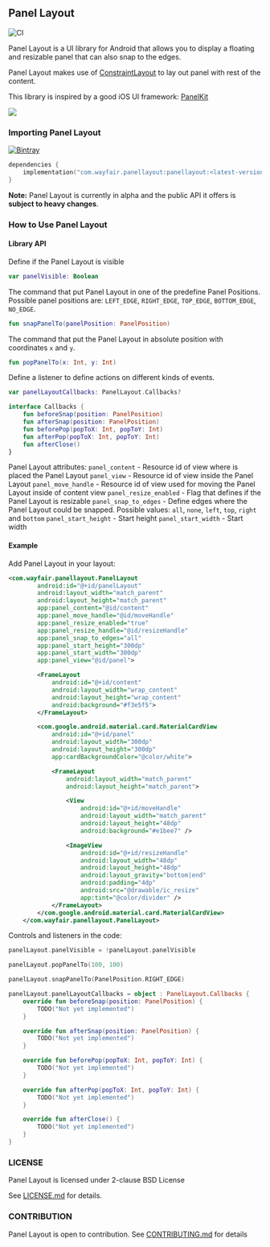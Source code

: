 ## Panel Layout

![CI](https://github.com/GradleUp/auto-manifest/workflows/CI/badge.svg)

Panel Layout is a UI library for Android that allows you to display a floating and resizable panel that can also snap to the edges.

Panel Layout makes use of [ConstraintLayout](https://developer.android.com/training/constraint-layout) to lay out panel with rest of the content.

This library is inspired by a good iOS UI framework: [PanelKit](https://github.com/louisdh/panelkit)

![](https://user-images.githubusercontent.com/4990386/83229577-e6564f00-a190-11ea-8998-97322e3d818d.gif)

### Importing Panel Layout

[ ![Bintray](https://img.shields.io/bintray/v/wayfair/PanelLayout/PanelLayout) ](https://bintray.com/wayfair/PanelLayout/PanelLayout/_latestVersion)


```kotlin
dependencies {
    implementation("com.wayfair.panellayout:panellayout:<latest-version>")
}
```

**Note:** Panel Layout is currently in alpha and the public API it offers is __subject to heavy changes__.

### How to Use Panel Layout

#### Library API
Define if the Panel Layout is visible
```kotlin
var panelVisible: Boolean
```

The command that put Panel Layout in one of the predefine Panel Positions.
Possible panel positions are: `LEFT_EDGE`, `RIGHT_EDGE`, `TOP_EDGE`, `BOTTOM_EDGE`, `NO_EDGE`.
```kotlin
fun snapPanelTo(panelPosition: PanelPosition)
```

The command that put the Panel Layout in absolute position with coordinates `x` and `y`.
```kotlin
fun popPanelTo(x: Int, y: Int)
```

Define a listener to define actions on different kinds of events.
```kotlin
var panelLayoutCallbacks: PanelLayout.Callbacks?

interface Callbacks {
    fun beforeSnap(position: PanelPosition)
    fun afterSnap(position: PanelPosition)
    fun beforePop(popToX: Int, popToY: Int)
    fun afterPop(popToX: Int, popToY: Int)
    fun afterClose()
}
```

Panel Layout attributes:
`panel_content` - Resource id of view where is placed the Panel Layout
`panel_view` - Resource id of view inside the Panel Layout 
`panel_move_handle` - Resource id of view used for moving the Panel Layout inside of content view
`panel_resize_enabled` - Flag that defines if the Panel Layout is resizable
`panel_snap_to_edges` - Define edges where the Panel Layout could be snapped. Possible values: `all`, `none`, `left`, `top`, `right` and `bottom`
`panel_start_height` - Start height
`panel_start_width` - Start width
#### Example

Add Panel Layout in your layout:
```xml
<com.wayfair.panellayout.PanelLayout
        android:id="@+id/panelLayout"
        android:layout_width="match_parent"
        android:layout_height="match_parent"
        app:panel_content="@id/content"
        app:panel_move_handle="@id/moveHandle"
        app:panel_resize_enabled="true"
        app:panel_resize_handle="@id/resizeHandle"
        app:panel_snap_to_edges="all"
        app:panel_start_height="300dp"
        app:panel_start_width="300dp"
        app:panel_view="@id/panel">

        <FrameLayout
            android:id="@+id/content"
            android:layout_width="wrap_content"
            android:layout_height="wrap_content"
            android:background="#f3e5f5">
        </FrameLayout>

        <com.google.android.material.card.MaterialCardView
            android:id="@+id/panel"
            android:layout_width="300dp"
            android:layout_height="300dp"
            app:cardBackgroundColor="@color/white">

            <FrameLayout
                android:layout_width="match_parent"
                android:layout_height="match_parent">

                <View
                    android:id="@+id/moveHandle"
                    android:layout_width="match_parent"
                    android:layout_height="48dp"
                    android:background="#e1bee7" />

                <ImageView
                    android:id="@+id/resizeHandle"
                    android:layout_width="48dp"
                    android:layout_height="48dp"
                    android:layout_gravity="bottom|end"
                    android:padding="4dp"
                    android:src="@drawable/ic_resize"
                    app:tint="@color/divider" />
            </FrameLayout>
        </com.google.android.material.card.MaterialCardView>
    </com.wayfair.panellayout.PanelLayout>
``` 

Controls and listeners in the code:
```kotlin
panelLayout.panelVisible = !panelLayout.panelVisible
```
```kotlin
panelLayout.popPanelTo(100, 100)
```
```kotlin
panelLayout.snapPanelTo(PanelPosition.RIGHT_EDGE)
```
```kotlin
panelLayout.panelLayoutCallbacks = object : PanelLayout.Callbacks {
    override fun beforeSnap(position: PanelPosition) {
        TODO("Not yet implemented")
    }

    override fun afterSnap(position: PanelPosition) {
        TODO("Not yet implemented")
    }

    override fun beforePop(popToX: Int, popToY: Int) {
        TODO("Not yet implemented")
    }

    override fun afterPop(popToX: Int, popToY: Int) {
        TODO("Not yet implemented")
    }

    override fun afterClose() {
        TODO("Not yet implemented")
    }
}
```

### LICENSE

Panel Layout is licensed under 2-clause BSD License

See [LICENSE.md](LICENSE.md) for details.

### CONTRIBUTION

Panel Layout is open to contribution. See [CONTRIBUTING.md](CONTRIBUTING.md) for details
